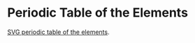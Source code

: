# Periodic Table of the Elements
[SVG periodic table of the elements](https://harpninja.github.io/periodic-table/).
